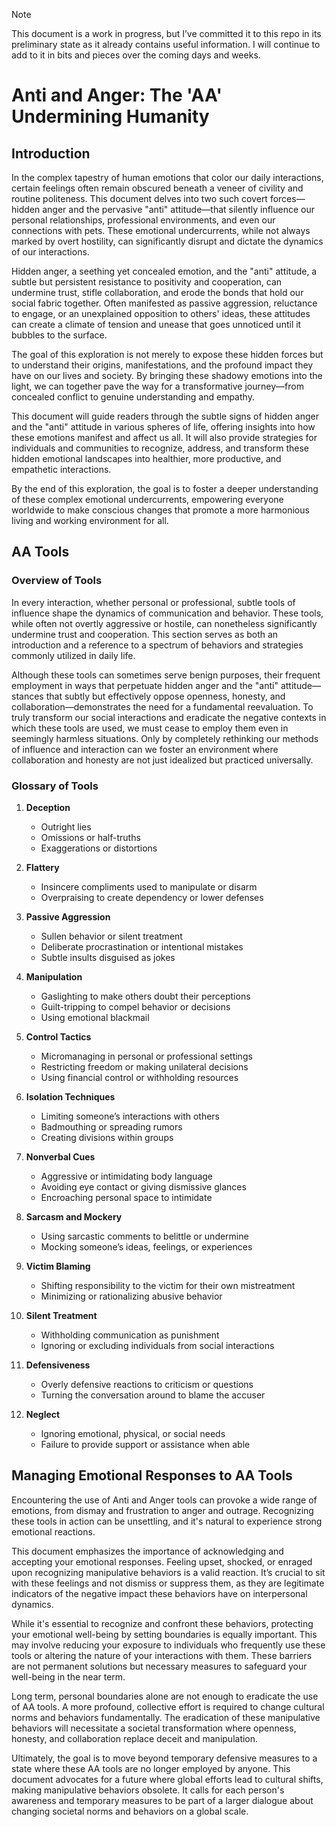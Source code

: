 > [!NOTE]
> This document is a work in progress, but I’ve committed it to this repo in its preliminary state as it already contains useful information. I will continue to add to it in bits and pieces over the coming days and weeks.

# Anti and Anger: The 'AA' Undermining Humanity

## Introduction
In the complex tapestry of human emotions that color our daily interactions, certain feelings often remain obscured beneath a veneer of civility and routine politeness. This document delves into two such covert forces—hidden anger and the pervasive "anti" attitude—that silently influence our personal relationships, professional environments, and even our connections with pets. These emotional undercurrents, while not always marked by overt hostility, can significantly disrupt and dictate the dynamics of our interactions.

Hidden anger, a seething yet concealed emotion, and the "anti" attitude, a subtle but persistent resistance to positivity and cooperation, can undermine trust, stifle collaboration, and erode the bonds that hold our social fabric together. Often manifested as passive aggression, reluctance to engage, or an unexplained opposition to others' ideas, these attitudes can create a climate of tension and unease that goes unnoticed until it bubbles to the surface.

The goal of this exploration is not merely to expose these hidden forces but to understand their origins, manifestations, and the profound impact they have on our lives and society. By bringing these shadowy emotions into the light, we can together pave the way for a transformative journey—from concealed conflict to genuine understanding and empathy.

This document will guide readers through the subtle signs of hidden anger and the "anti" attitude in various spheres of life, offering insights into how these emotions manifest and affect us all. It will also provide strategies for individuals and communities to recognize, address, and transform these hidden emotional landscapes into healthier, more productive, and empathetic interactions.

By the end of this exploration, the goal is to foster a deeper understanding of these complex emotional undercurrents, empowering everyone worldwide to make conscious changes that promote a more harmonious living and working environment for all.


##  AA Tools

### Overview of Tools
In every interaction, whether personal or professional, subtle tools of influence shape the dynamics of communication and behavior. These tools, while often not overtly aggressive or hostile, can nonetheless significantly undermine trust and cooperation. This section serves as both an introduction and a reference to a spectrum of behaviors and strategies commonly utilized in daily life.

Although these tools can sometimes serve benign purposes, their frequent employment in ways that perpetuate hidden anger and the "anti" attitude—stances that subtly but effectively oppose openness, honesty, and collaboration—demonstrates the need for a fundamental reevaluation. To truly transform our social interactions and eradicate the negative contexts in which these tools are used, we must cease to employ them even in seemingly harmless situations. Only by completely rethinking our methods of influence and interaction can we foster an environment where collaboration and honesty are not just idealized but practiced universally.

### Glossary of Tools
1. **Deception**
   - Outright lies
   - Omissions or half-truths
   - Exaggerations or distortions

2. **Flattery**
   - Insincere compliments used to manipulate or disarm
   - Overpraising to create dependency or lower defenses

3. **Passive Aggression**
   - Sullen behavior or silent treatment
   - Deliberate procrastination or intentional mistakes
   - Subtle insults disguised as jokes

4. **Manipulation**
   - Gaslighting to make others doubt their perceptions
   - Guilt-tripping to compel behavior or decisions
   - Using emotional blackmail

5. **Control Tactics**
   - Micromanaging in personal or professional settings
   - Restricting freedom or making unilateral decisions
   - Using financial control or withholding resources

6. **Isolation Techniques**
   - Limiting someone’s interactions with others
   - Badmouthing or spreading rumors
   - Creating divisions within groups

7. **Nonverbal Cues**
   - Aggressive or intimidating body language
   - Avoiding eye contact or giving dismissive glances
   - Encroaching personal space to intimidate

8. **Sarcasm and Mockery**
   - Using sarcastic comments to belittle or undermine
   - Mocking someone’s ideas, feelings, or experiences

9. **Victim Blaming**
   - Shifting responsibility to the victim for their own mistreatment
   - Minimizing or rationalizing abusive behavior

10. **Silent Treatment**
    - Withholding communication as punishment
    - Ignoring or excluding individuals from social interactions

11. **Defensiveness**
    - Overly defensive reactions to criticism or questions
    - Turning the conversation around to blame the accuser

12. **Neglect**
    - Ignoring emotional, physical, or social needs
    - Failure to provide support or assistance when able


## Managing Emotional Responses to AA Tools
Encountering the use of Anti and Anger tools can provoke a wide range of emotions, from dismay and frustration to anger and outrage. Recognizing these tools in action can be unsettling, and it's natural to experience strong emotional reactions.

This document emphasizes the importance of acknowledging and accepting your emotional responses. Feeling upset, shocked, or enraged upon recognizing manipulative behaviors is a valid reaction. It’s crucial to sit with these feelings and not dismiss or suppress them, as they are legitimate indicators of the negative impact these behaviors have on interpersonal dynamics.

While it's essential to recognize and confront these behaviors, protecting your emotional well-being by setting boundaries is equally important. This may involve reducing your exposure to individuals who frequently use these tools or altering the nature of your interactions with them. These barriers are not permanent solutions but necessary measures to safeguard your well-being in the near term.

Long term, personal boundaries alone are not enough to eradicate the use of AA tools. A more profound, collective effort is required to change cultural norms and behaviors fundamentally. The eradication of these manipulative behaviors will necessitate a societal transformation where openness, honesty, and collaboration replace deceit and manipulation.

Ultimately, the goal is to move beyond temporary defensive measures to a state where these AA tools are no longer employed by anyone. This document advocates for a future where global efforts lead to cultural shifts, making manipulative behaviors obsolete. It calls for each person's awareness and temporary measures to be part of a larger dialogue about changing societal norms and behaviors on a global scale.
